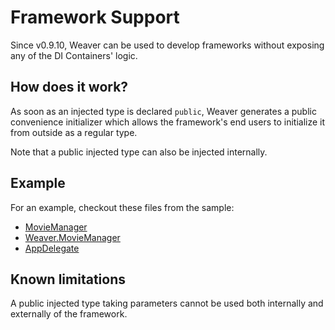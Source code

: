 # Framework Support

Since v0.9.10, Weaver can be used to develop frameworks without exposing any of the DI Containers' logic.

## How does it work?

As soon as an injected type is declared `public`, Weaver generates a public convenience initializer which allows the framework's end users to initialize it from outside as a regular type.

Note that a public injected type can also be injected internally.

## Example

For an example, checkout these files from the sample:

- [MovieManager](../Sample/API/Manager/MovieManager.swift)
- [Weaver.MovieManager](../Sample/API/Generated/Weaver.MovieManager.swift)
- [AppDelegate](../Sample/Sample/AppDelegate.swift)

## Known limitations

A public injected type taking parameters cannot be used both internally and externally of the framework.